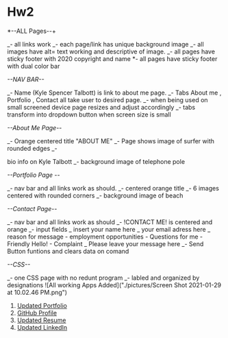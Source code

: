 # Hw2

\*--ALL Pages--+

_- all links work
_- each page/link has unique background image
_- all images have alt= text working and descriptive of image.
_- all pages have sticky footer with 2020 copyright and name
\*- all pages have sticky footer with dual color bar

_--NAV BAR--_

_- Name (Kyle Spencer Talbott) is link to about me page.
_- Tabs About me , Portfolio , Contact all take user to desired page.
_- when being used on small screened device page resizes and adjust accordingly
_- tabs transform into dropdown button when screen size is small

_--About Me Page--_

_- Orange centered title "ABOUT ME"
_- Page shows image of surfer with rounded edges
_- <p> bio info on Kyle Talbott
_- background image of telephone pole

_--Portfolio Page --_

_- nav bar and all links work as should.
_- centered orange title
_- 6 images centered with rounded corners
_- background image of beach

_--Contact Page--_

_- nav bar and all links work as should
_- !CONTACT ME! is centered and orange
_- input fields
_ insert your name here
_ your email adress here
_ reason for message - employment opportunities - Questions for me - Friendly Hello! - Complaint
_ Please leave your message here
_- Send Button funtions and clears data on comand

_--CSS--_

_- one CSS page with no redunt program
_- labled and organized by designations
![All working Apps Added]("./pictures/Screen Shot 2021-01-29 at 10.02.46 PM.png")


1. [Updated Portfolio](#updated-portfolio)
2. [GitHub Profile](#updated-github-profile)
3. [Updated Resume](#updated-resume)
4. [Updated LinkedIn](#updated-linkedin)